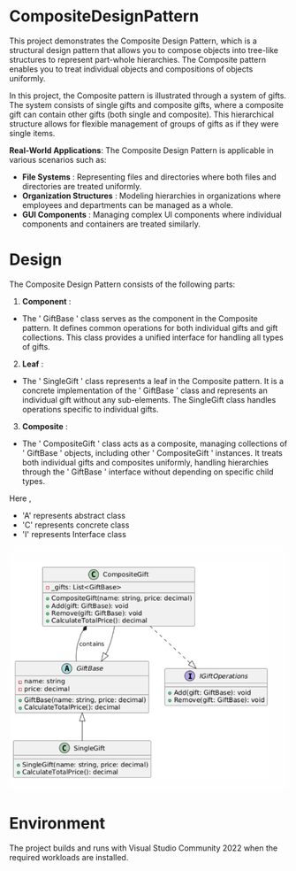 # CompositeDesignPattern

This project demonstrates the Composite Design Pattern, which is a structural design pattern that allows you to compose objects into tree-like structures to represent part-whole hierarchies. The Composite pattern enables you to treat individual objects and compositions of objects uniformly.

In this project, the Composite pattern is illustrated through a system of gifts. The system consists of single gifts and composite gifts, where a composite gift can contain other gifts (both single and composite). This hierarchical structure allows for flexible management of groups of gifts as if they were single items.

**Real-World Applications**: The Composite Design Pattern is applicable in various scenarios such as:

- **File Systems** : Representing files and directories where both files and directories are treated uniformly.
- **Organization Structures** : Modeling hierarchies in organizations where employees and departments can be managed as a whole.
- **GUI Components** : Managing complex UI components where individual components and containers are treated similarly.

# Design

The Composite Design Pattern consists of the following parts:
1. **Component** :
- The ' GiftBase ' class serves as the component in the Composite pattern. It defines common operations for both individual gifts and gift collections. This class provides a unified interface for handling all types of gifts.
2. **Leaf** :
- The ' SingleGift ' class represents a leaf in the Composite pattern. It is a concrete implementation of the ' GiftBase ' class and represents an individual gift without any sub-elements. The SingleGift class handles operations specific to individual gifts.
3. **Composite** :
- The ' CompositeGift ' class acts as a composite, managing collections of ' GiftBase ' objects, including other ' CompositeGift ' instances. It treats both individual gifts and composites uniformly, handling hierarchies through the ' GiftBase ' interface without depending on specific child types.

 Here ,
 - 'A' represents abstract class
 - 'C' represents concrete class
 - 'I' represents Interface class


![Module & Class diagram](ClassDiagram.png)
# Environment
The project builds and runs with Visual Studio Community 2022 when the required workloads are installed.

